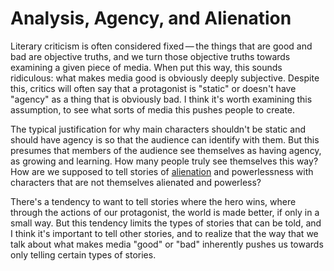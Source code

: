 # Analysis, Agency, and Alienation

Literary criticism is often considered fixed — the things that are good and bad are objective truths, and we turn those objective truths towards examining a given piece of media. When put this way, this sounds ridiculous: what makes media good is obviously deeply subjective. Despite this, critics will often say that a protagonist is "static" or doesn't have "agency" as a thing that is obviously bad. I think it's worth examining this assumption, to see what sorts of media this pushes people to create.

The typical justification for why main characters shouldn't be static and should have agency is so that the audience can identify with them. But this presumes that members of the audience see themselves as having agency, as growing and learning. How many people truly see themselves this way? How are we supposed to tell stories of [alienation](https://laboriacuboniks.net/manifesto/xenofeminism-a-politics-for-alienation/) and powerlessness with characters that are not themselves alienated and powerless?

There's a tendency to want to tell stories where the hero wins, where through the actions of our protagonist, the world is made better, if only in a small way. But this tendency limits the types of stories that can be told, and I think it's important to tell other stories, and to realize that the way that we talk about what makes media "good" or "bad" inherently pushes us towards only telling certain types of stories.

